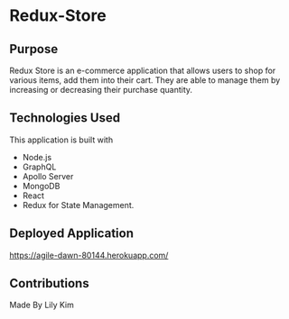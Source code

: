 # Redux-Store
## Purpose 
Redux Store is an e-commerce application that allows users to shop for various items, add them into their cart. They are able to manage them by increasing or decreasing their purchase quantity. 
## Technologies Used 
This application is built with 
- Node.js 
- GraphQL
- Apollo Server 
- MongoDB
- React 
- Redux for State Management. 
## Deployed Application 
https://agile-dawn-80144.herokuapp.com/
## Contributions 
Made By Lily Kim 
